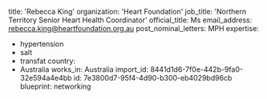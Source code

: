 title: 'Rebecca King'
organization: 'Heart Foundation'
job_title: 'Northern Territory Senior Heart Health Coordinator'
official_title: Ms
email_address: rebecca.king@heartfoundation.org.au
post_nominal_letters: MPH
expertise:
  - hypertension
  - salt
  - transfat
country:
  - Australia
works_in: Australia
import_id: 8441d1d6-7f0e-442b-9fa0-32e594a4e4bb
id: 7e3800d7-95f4-4d90-b300-eb4029bd96cb
blueprint: networking

